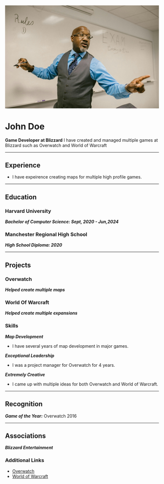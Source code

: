 ![professor](professor.jpg)<br>
# John Doe

**Game Developer at Blizzard**
I have created and managed multiple games at Blizzard such as Overwatch and World of Warcraft

<hr>

## Experience
* I have expeirence creating maps for multiple high profile games.
  
<hr>

## Education
### Harvard University
***Bachelor of Computer Science: Sept, 2020 - Jun,2024***

### Manchester Regional High School
***High School Diploma: 2020***

<hr>

## Projects
### Overwatch
***Helped create multiple maps***

### World Of Warcraft
***Helped create multiple expansions***

### Skills
***Map Development***
* I have several years of map development in major games.

***Exceptional Leadership***
* I was a project manager for Overwatch for 4 years.

***Extremely Creative***
* I came up with multiple ideas for both Overwatch and World of Warcraft.

<hr>

## Recognition
***Game of the Year:*** Overwatch 2016

<hr>

## Associations
***Blizzard Entertainment***

### Additional Links
* [Overwatch](https://overwatch.blizzard.com/en-us/)
* [World of Warcraft](https://worldofwarcraft.blizzard.com/en-us/)
